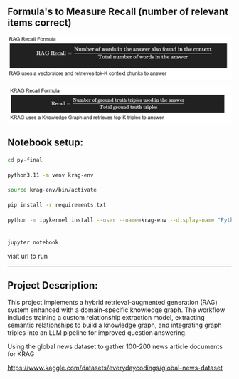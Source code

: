 ## Formula's to Measure Recall (number of relevant items correct) 

![rag](./retrieval-augmented-generation.png)


![krag](./knowledge-retrieval-augmented-generation.png)

## Notebook setup:

```bash 
cd py-final

python3.11 -m venv krag-env

source krag-env/bin/activate

pip install -r requirements.txt

python -m ipykernel install --user --name=krag-env --display-name "Python (krag-env)"


jupyter notebook
```
visit url to run 

----------------------------------------------------------------------------------------------------------------------------
## Project Description: 

This project implements a hybrid retrieval-augmented generation (RAG) system enhanced with a domain-specific knowledge graph. 
The workflow includes training a custom relationship extraction model, extracting semantic relationships to build a knowledge graph, and integrating graph triples into an LLM pipeline for improved question answering.

Using the global news dataset to gather 100-200 news article documents for KRAG 

https://www.kaggle.com/datasets/everydaycodings/global-news-dataset

